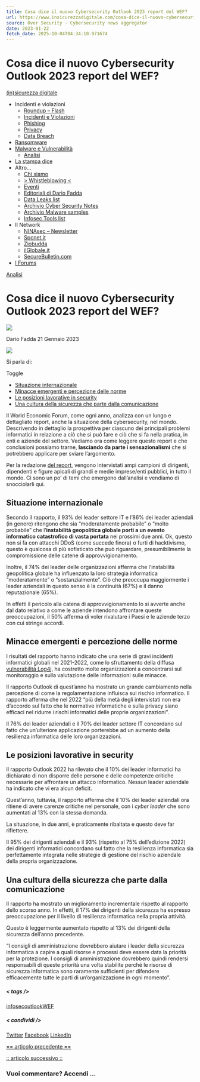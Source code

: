 ```yaml
---
title: Cosa dice il nuovo Cybersecurity Outlook 2023 report del WEF?
url: https://www.insicurezzadigitale.com/cosa-dice-il-nuovo-cybersecurity-outlook-2023-report-del-wef/
source: Over Security - Cybersecurity news aggregator
date: 2023-01-22
fetch_date: 2025-10-04T04:34:10.971674
---
```


# Cosa dice il nuovo Cybersecurity Outlook 2023 report del WEF?

[(in)sicurezza digitale](https://insicurezzadigitale.com/)

* Incidenti e violazioni
  + [Roundup – Flash](https://insicurezzadigitale.com/category/roundup/)
  + [Incidenti e Violazioni](https://insicurezzadigitale.com/category/incidenti-e-violazioni/)
  + [Phishing](https://insicurezzadigitale.com/category/phishing/)
  + [Privacy](https://insicurezzadigitale.com/category/privacy/)
  + [Data Breach](https://insicurezzadigitale.com/category/data-breach/)
* [Ransomware](https://insicurezzadigitale.com/category/ransomware/)
* [Malware e Vulnerabilità](https://insicurezzadigitale.com/category/malware-e-vulnerabilita/)
  + [Analisi](https://insicurezzadigitale.com/category/analisi/)
* [La stampa dice](https://insicurezzadigitale.com/la-stampa-dice/)
* Altro…
  + [Chi siamo](https://insicurezzadigitale.com/chi-siamo/)
  + [> Whistleblowing <](https://insicurezzadigitale.com/whistleblowing/)
  + [Eventi](https://insicurezzadigitale.com/category/eventi/)
  + [Editoriali di Dario Fadda](https://blogsicurezza.myblog.it/)
  + [Data Leaks list](https://insicurezzadigitale.com/data-leaks-list/)
  + [Archivio Cyber Security Notes](https://insicurezzadigitale.com/archivio-cyber-security-notes/)
  + [Archivio Malware samples](https://insicurezzadigitale.com/archivio-malware-samples/)
  + [Infosec Tools list](/tool)
* Il Network
  + [NINAsec – Newsletter](https://ninasec.substack.com/)
  + [Spcnet.it](https://www.spcnet.it)
  + [Ziobudda](https://www.ziobudda.org)
  + [ilGlobale.it](https://www.ilglobale.it)
  + [SecureBulletin.com](https://securebulletin.com/)
* [I Forums](https://forum.ransomfeed.it/)

[Analisi](https://insicurezzadigitale.com/category/analisi/)

# Cosa dice il nuovo Cybersecurity Outlook 2023 report del WEF?

![](https://secure.gravatar.com/avatar/0706373a7341ff1dd0bc60952232b77edfc2fcce715f4397e0ecab569e94cfc0?s=48&d=mm&r=g)

Dario Fadda
21 Gennaio 2023

![](https://insicurezzadigitale.com/wp-content/uploads/2023/01/index-1.jpeg)

Si parla di:

Toggle

* [Situazione internazionale](#Situazione_internazionale)
* [Minacce emergenti e percezione delle norme](#Minacce_emergenti_e_percezione_delle_norme)
* [Le posizioni lavorative in security](#Le_posizioni_lavorative_in_security)
* [Una cultura della sicurezza che parte dalla comunicazione](#Una_cultura_della_sicurezza_che_parte_dalla_comunicazione)

Il World Economic Forum, come ogni anno, analizza con un lungo e dettagliato report, anche la situazione della cybersecurity, nel mondo. Descrivendo in dettaglio la prospettiva per ciascuno dei principali problemi informatici in relazione a ciò che si può fare e ciò che si fa nella pratica, in enti e aziende del settore. Vediamo ora come leggere questo report e che conclusioni possiamo trarne, **lasciando da parte i sensazionalismi** che si potrebbero applicare per sviare l’argomento.

Per la redazione [del report](https://www3.weforum.org/docs/WEF_Global_Security_Outlook_Report_2023.pdf), vengono intervistati ampi campioni di dirigenti, dipendenti e figure apicali di grandi e medie imprese/enti pubblici, in tutto il mondo. Ci sono un po’ di temi che emergono dall’analisi e vendiamo di snocciolarli qui.

## Situazione internazionale

Secondo il rapporto, il 93% dei leader settore IT e l’86% dei leader aziendali (in genere) ritengono che sia “moderatamente probabile” o “molto probabile” che l’**instabilità geopolitica globale porti a un evento informatico catastrofico di vasta portata** nei prossimi due anni. Ok, questo non si fa con attacchi DDoS (come succede finora) o furti di hacktivismo, questo è qualcosa di più sofisticato che può riguardare, presumibilmente la compromissione delle catene di approvvigionamento.

Inoltre, il 74% dei leader delle organizzazioni afferma che l’instabilità geopolitica globale ha influenzato la loro strategia informatica “moderatamente” o “sostanzialmente”. Ciò che preoccupa maggiormente i leader aziendali in questo senso è la continuità (67%) e il danno reputazionale (65%).

In effetti il pericolo alla catena di approvvigionamento lo si avverte anche dal dato relativo a come le aziende intendono affrontare queste preoccupazioni, il 50% afferma di voler rivalutare i Paesi e le aziende terzo con cui stringe accordi.

## Minacce emergenti e percezione delle norme

I risultati del rapporto hanno indicato che una serie di gravi incidenti informatici globali nel 2021-2022, come lo sfruttamento della diffusa [vulnerabilità Log4j](https://www.insicurezzadigitale.com/cosa-sappiamo-su-vulnerabilita-log4j-e-come-proteggersi/), ha costretto molte organizzazioni a concentrarsi sul monitoraggio e sulla valutazione delle informazioni sulle minacce.

Il rapporto Outlook di quest’anno ha mostrato un grande cambiamento nella percezione di come la regolamentazione influisca sul rischio informatico. Il rapporto afferma che nel 2022 “più della metà degli intervistati non era d’accordo sul fatto che le normative informatiche e sulla privacy siano efficaci nel ridurre i rischi informatici delle proprie organizzazioni”.

Il 76% dei leader aziendali e il 70% dei leader settore IT concordano sul fatto che un’ulteriore applicazione porterebbe ad un aumento della resilienza informatica delle loro organizzazioni.

## Le posizioni lavorative in security

Il rapporto Outlook 2022 ha rilevato che il 10% dei leader informatici ha dichiarato di non disporre delle persone e delle competenze critiche necessarie per affrontare un attacco informatico. Nessun leader aziendale ha indicato che vi era alcun deficit.

Quest’anno, tuttavia, il rapporto afferma che il 10% dei leader aziendali ora ritiene di avere carenze critiche nel personale, con i *cyber leader* che sono aumentati al 13% con la stessa domanda.

La situazione, in due anni, è praticamente ribaltata e questo deve far riflettere.

Il 95% dei dirigenti aziendali e il 93% (rispetto al 75% dell’edizione 2022) dei dirigenti informatici concordano sul fatto che la resilienza informatica sia perfettamente integrata nelle strategie di gestione del rischio aziendale della propria organizzazione.

## Una cultura della sicurezza che parte dalla comunicazione

Il rapporto ha mostrato un miglioramento incrementale rispetto al rapporto dello scorso anno. In effetti, il 17% dei dirigenti della sicurezza ha espresso preoccupazione per il livello di resilienza informatica nella propria attività.

Questo è leggermente aumentato rispetto al 13% dei dirigenti della sicurezza dell’anno precedente.

“I consigli di amministrazione dovrebbero aiutare i leader della sicurezza informatica a capire a quali risorse e processi deve essere data la priorità per la protezione. I consigli di amministrazione dovrebbero quindi rendersi responsabili di queste priorità una volta stabilite perché le risorse di sicurezza informatica sono raramente sufficienti per difendere efficacemente tutte le parti di un’organizzazione in ogni momento”.

##### < tags />

[infosec](https://insicurezzadigitale.com/tag/infosec/)[outlook](https://insicurezzadigitale.com/tag/outlook/)[WEF](https://insicurezzadigitale.com/tag/wef/)

##### < condividi />

[Twitter](https://twitter.com/intent/tweet?text=Cosa+dice+il+nuovo+Cybersecurity+Outlook+2023+report+del+WEF%3F&url=https://insicurezzadigitale.com/cosa-dice-il-nuovo-cybersecurity-outlook-2023-report-del-wef/)
[Facebook](https://www.facebook.com/sharer/sharer.php?u=https://insicurezzadigitale.com/cosa-dice-il-nuovo-cybersecurity-outlook-2023-report-del-wef/)
[LinkedIn](https://www.linkedin.com/shareArticle?mini=true&url=https://insicurezzadigitale.com/cosa-dice-il-nuovo-cybersecurity-outlook-2023-report-del-wef/&title=Cosa+dice+il+nuovo+Cybersecurity+Outlook+2023+report+del+WEF%3F)

[== articolo precedente ==](https://insicurezzadigitale.com/arrestato-fondatore-di-bitzlato-piattaforma-crypto-dove-giravano-i-proventi-illeciti-dei-ransomware/)

[:: articolo successivo ::](https://insicurezzadigitale.com/ci-sono-diversi-documenti-dellintelligence-di-taiwan-che-girano-online/)

### Vuoi commentare? Accendi ...